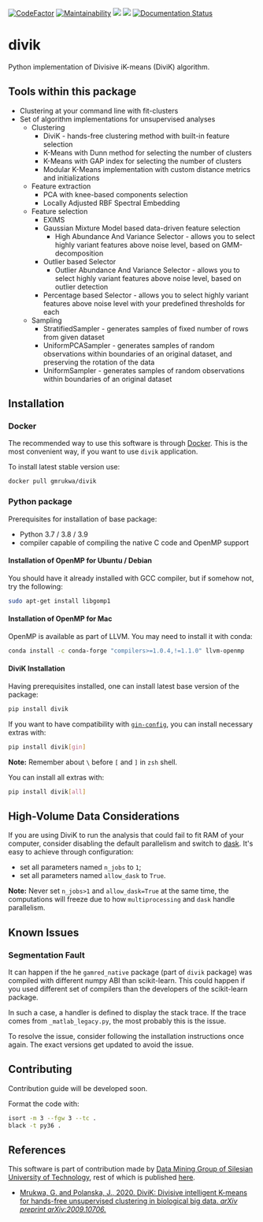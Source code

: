 [![CodeFactor](https://www.codefactor.io/repository/github/gmrukwa/divik/badge)](https://www.codefactor.io/repository/github/gmrukwa/divik)
[![Maintainability](https://api.codeclimate.com/v1/badges/4cf5d42d0a0076c38445/maintainability)](https://codeclimate.com/github/gmrukwa/divik/maintainability)
![](https://github.com/gmrukwa/divik/workflows/Build%20and%20push%20deployment%20images/badge.svg)
![](https://github.com/gmrukwa/divik/workflows/Run%20unit%20tests/badge.svg)
[![Documentation Status](https://readthedocs.org/projects/divik/badge/?version=latest)](https://divik.readthedocs.io/en/latest/?badge=latest)

# divik

Python implementation of Divisive iK-means (DiviK) algorithm.

## Tools within this package

- Clustering at your command line with fit-clusters
- Set of algorithm implementations for unsupervised analyses
  - Clustering
    - DiviK - hands-free clustering method with built-in feature selection
    - K-Means with Dunn method for selecting the number of clusters
    - K-Means with GAP index for selecting the number of clusters
    - Modular K-Means implementation with custom distance metrics and initializations
  - Feature extraction
    - PCA with knee-based components selection
    - Locally Adjusted RBF Spectral Embedding
  - Feature selection
    - EXIMS
    - Gaussian Mixture Model based data-driven feature selection
      - High Abundance And Variance Selector - allows you to select highly variant features above noise level, based on GMM-decomposition
    - Outlier based Selector
      - Outlier Abundance And Variance Selector - allows you to select highly variant features above noise level, based on outlier detection
    - Percentage based Selector - allows you to select highly variant features above noise level with your predefined thresholds for each
  - Sampling
    - StratifiedSampler - generates samples of fixed number of rows from given dataset
    - UniformPCASampler - generates samples of random observations within boundaries of an original dataset, and preserving the rotation of the data
    - UniformSampler - generates samples of random observations within boundaries of an original dataset

## Installation

### Docker

The recommended way to use this software is through
[Docker](https://www.docker.com/). This is the most convenient way, if you want
to use `divik` application.

To install latest stable version use:

```bash
docker pull gmrukwa/divik
```

### Python package

Prerequisites for installation of base package:

- Python 3.7 / 3.8 / 3.9
- compiler capable of compiling the native C code and OpenMP support

#### Installation of OpenMP for Ubuntu / Debian

You should have it already installed with GCC compiler, but if somehow
not, try the following:

```bash
sudo apt-get install libgomp1
```

#### Installation of OpenMP for Mac

OpenMP is available as part of LLVM. You may need to install it with conda:

```bash
conda install -c conda-forge "compilers>=1.0.4,!=1.1.0" llvm-openmp
```

#### DiviK Installation

Having prerequisites installed, one can install latest base version of the
package:

```bash
pip install divik
```

If you want to have compatibility with
[`gin-config`](https://github.com/google/gin-config), you can install
necessary extras with:

```bash
pip install divik[gin]
```

**Note:** Remember about `\` before `[` and `]` in `zsh` shell.

You can install all extras with:

```bash
pip install divik[all]
```

## High-Volume Data Considerations

If you are using DiviK to run the analysis that could fail to fit RAM of your
computer, consider disabling the default parallelism and switch to
[dask](https://dask.org/). It's easy to achieve through configuration:

- set all parameters named `n_jobs` to `1`;
- set all parameters named `allow_dask` to `True`.

**Note:** Never set `n_jobs>1` and `allow_dask=True` at the same time, the
computations will freeze due to how `multiprocessing` and `dask` handle
parallelism.

## Known Issues

### Segmentation Fault

It can happen if the he `gamred_native` package (part of `divik` package) was
compiled with different numpy ABI than scikit-learn. This could happen if you
used different set of compilers than the developers of the scikit-learn
package.

In such a case, a handler is defined to display the stack trace. If the trace
comes from `_matlab_legacy.py`, the most probably this is the issue.

To resolve the issue, consider following the installation instructions once
again. The exact versions get updated to avoid the issue.

## Contributing

Contribution guide will be developed soon.

Format the code with:

```bash
isort -m 3 --fgw 3 --tc .
black -t py36 .
```

## References

This software is part of contribution made by [Data Mining Group of Silesian
University of Technology](http://www.zaed.polsl.pl/), rest of which is
published [here](https://github.com/ZAEDPolSl).

- [Mrukwa, G. and Polanska, J., 2020. DiviK: Divisive intelligent K-means for
hands-free unsupervised clustering in biological big data. *arXiv preprint
arXiv:2009.10706.*][1]

[1]: https://arxiv.org/abs/2009.10706
